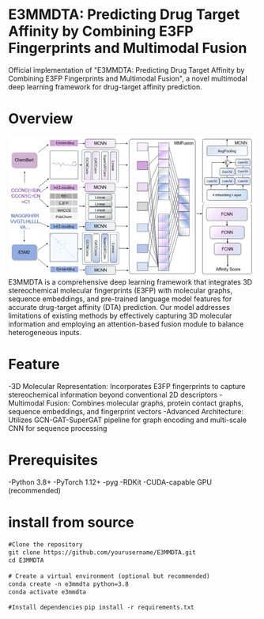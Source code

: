 # E3MMDTA: Predicting Drug Target Affinity by Combining E3FP Fingerprints and Multimodal Fusion
Official implementation of "E3MMDTA: Predicting Drug Target Affinity by Combining E3FP Fingerprints and Multimodal Fusion", a novel multimodal deep learning framework for drug-target affinity prediction.
# Overview
![Frame of E3MMDTA](./frame.png)
E3MMDTA is a comprehensive deep learning framework that integrates 3D stereochemical molecular fingerprints (E3FP) with molecular graphs, sequence embeddings, and pre-trained language model features for accurate drug-target affinity (DTA) prediction. Our model addresses limitations of existing methods by effectively capturing 3D molecular information and employing an attention-based fusion module to balance heterogeneous inputs.
# Feature
-3D Molecular Representation: Incorporates E3FP fingerprints to capture stereochemical information beyond conventional 2D descriptors
-Multimodal Fusion: Combines molecular graphs, protein contact graphs, sequence embeddings, and fingerprint vectors
-Advanced Architecture: Utilizes GCN-GAT-SuperGAT pipeline for graph encoding and multi-scale CNN for sequence processing
# Prerequisites
-Python 3.8+
-PyTorch 1.12+
-pyg
-RDKit
-CUDA-capable GPU (recommended)
# install from source
```
#Clone the repository
git clone https://github.com/yourusername/E3MMDTA.git
cd E3MMDTA

# Create a virtual environment (optional but recommended)
conda create -n e3mmdta python=3.8
conda activate e3mmdta
```

`#Install dependencies`
`pip install -r requirements.txt`
